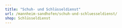 ```yaml
---
title: "Schuh- und Schlüsseldienst"
url: /mannheim-sandhofen/schuh-und-schluesseldienst/
shop: Schlüsseldienst
---
```

